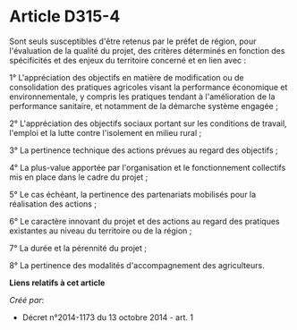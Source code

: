 # Article D315-4

Sont seuls susceptibles d'être retenus par le préfet de région, pour l'évaluation de la qualité du projet, des critères
déterminés en fonction des spécificités et des enjeux du territoire concerné et en lien avec :

1° L'appréciation des objectifs en matière de modification ou de consolidation des pratiques agricoles visant la performance
économique et environnementale, y compris les pratiques tendant à l'amélioration de la performance sanitaire, et notamment de
la démarche système engagée ;

2° L'appréciation des objectifs sociaux portant sur les conditions de travail, l'emploi et la lutte contre l'isolement en
milieu rural ;

3° La pertinence technique des actions prévues au regard des objectifs ;

4° La plus-value apportée par l'organisation et le fonctionnement collectifs mis en place dans le cadre du projet ;

5° Le cas échéant, la pertinence des partenariats mobilisés pour la réalisation des actions ;

6° Le caractère innovant du projet et des actions au regard des pratiques existantes au niveau du territoire ou de la
région ;

7° La durée et la pérennité du projet ;

8° La pertinence des modalités d'accompagnement des agriculteurs.

**Liens relatifs à cet article**

_Créé par_:

  - Décret n°2014-1173 du 13 octobre 2014 - art. 1

